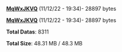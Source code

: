 [**MqWxJKVQ**](/data/MqWxJKVQ.txt) (11/12/22 - 19:34)- 28897 bytes

[**MqWxJKVQ**](/data/MqWxJKVQ.txt) (11/12/22 - 19:34)- 28897 bytes

**Total Datas**: 8311

**Total Size**: 48.31 MB / 48.3 MB